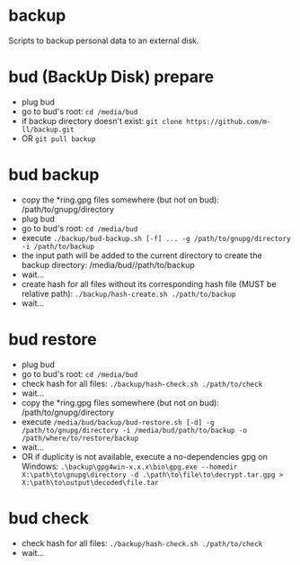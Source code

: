 # backup

Scripts to backup personal data to an external disk.

# bud (BackUp Disk) prepare

- plug bud
- go to bud's root: `cd /media/bud`
- if backup directory doesn't exist: `git clone https://github.com/m-ll/backup.git`
- OR `git pull backup`

# bud backup

- copy the \*ring.gpg files somewhere (but not on bud): /path/to/gnupg/directory
- plug bud
- go to bud's root: `cd /media/bud`
- execute `./backup/bud-backup.sh [-f] ... -g /path/to/gnupg/directory -i /path/to/backup`
- the input path will be added to the current directory to create the backup directory: /media/bud//path/to/backup
- wait...
- create hash for all files without its corresponding hash file (MUST be relative path): `./backup/hash-create.sh ./path/to/backup`
- wait...

# bud restore

- plug bud
- go to bud's root: `cd /media/bud`
- check hash for all files: `./backup/hash-check.sh ./path/to/check`
- wait...
- copy the \*ring.gpg files somewhere (but not on bud): /path/to/gnupg/directory
- execute `/media/bud/backup/bud-restore.sh [-d] -g /path/to/gnupg/directory -i /media/bud/path/to/backup -o /path/where/to/restore/backup`
- wait...
- OR if duplicity is not available, execute a no-dependencies gpg on Windows: 
    `.\backup\gpg4win-x.x.x\bin\gpg.exe --homedir X:\path\to\gnupg\directory -d .\path\to\file\to\decrypt.tar.gpg > X:\path\to\output\decoded\file.tar`

# bud check

- check hash for all files: `./backup/hash-check.sh ./path/to/check`
- wait...
